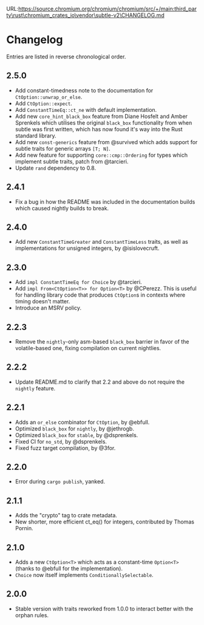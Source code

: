 URL:https://source.chromium.org/chromium/chromium/src/+/main:third_party\rust\chromium_crates_io\vendor\subtle-v2\CHANGELOG.md
# Changelog

Entries are listed in reverse chronological order.

## 2.5.0

* Add constant-timedness note to the documentation for `CtOption::unwrap_or_else`.
* Add `CtOption::expect`.
* Add `ConstantTimeEq::ct_ne` with default implementation.
* Add new `core_hint_black_box` feature from Diane Hosfelt and Amber
  Sprenkels which utilises the original `black_box` functionality from
  when subtle was first written, which has now found it's way into the
  Rust standard library.
* Add new `const-generics` feature from @survived which adds support
  for subtle traits for generic arrays `[T; N]`.
* Add new feature for supporting `core::cmp::Ordering` for types which
  implement subtle traits, patch from @tarcieri.
* Update `rand` dependency to 0.8.

## 2.4.1

* Fix a bug in how the README was included in the documentation builds
  which caused nightly builds to break.

## 2.4.0

* Add new `ConstantTimeGreater` and `ConstantTimeLess` traits, as well
  as implementations for unsigned integers, by @isislovecruft.

## 2.3.0

* Add `impl ConstantTimeEq for Choice` by @tarcieri.
* Add `impl From<CtOption<T>> for Option<T>` by @CPerezz.  This is useful for
  handling library code that produces `CtOption`s in contexts where timing
  doesn't matter.
* Introduce an MSRV policy.

## 2.2.3

* Remove the `nightly`-only asm-based `black_box` barrier in favor of the
  volatile-based one, fixing compilation on current nightlies.

## 2.2.2

* Update README.md to clarify that 2.2 and above do not require the `nightly`
  feature.

## 2.2.1

* Adds an `or_else` combinator for `CtOption`, by @ebfull.
* Optimized `black_box` for `nightly`, by @jethrogb.
* Optimized `black_box` for `stable`, by @dsprenkels.
* Fixed CI for `no_std`, by @dsprenkels.
* Fixed fuzz target compilation, by @3for.

## 2.2.0

* Error during `cargo publish`, yanked.

## 2.1.1

* Adds the "crypto" tag to crate metadata.
* New shorter, more efficient ct_eq() for integers, contributed by Thomas Pornin.

## 2.1.0

* Adds a new `CtOption<T>` which acts as a constant-time `Option<T>`
  (thanks to @ebfull for the implementation).
* `Choice` now itself implements `ConditionallySelectable`.

## 2.0.0

* Stable version with traits reworked from 1.0.0 to interact better
  with the orphan rules.
